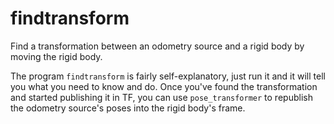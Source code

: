 # findtransform

Find a transformation between an odometry source and a rigid body by moving the
rigid body.

The program `findtransform` is fairly self-explanatory, just run it and it will
tell you what you need to know and do. Once you've found the transformation and
started publishing it in TF, you can use `pose_transformer` to republish the
odometry source's poses into the rigid body's frame.
